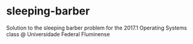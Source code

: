 # sleeping-barber
Solution to the sleeping barber problem for the 2017.1 Operating Systems class @ Universidade Federal Fluminense
